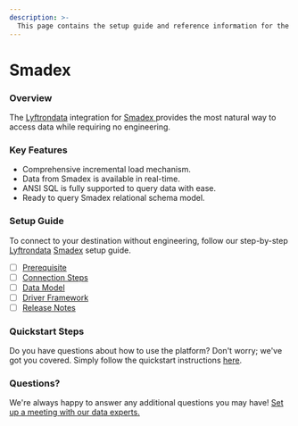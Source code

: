 ```yaml
---
description: >-
  This page contains the setup guide and reference information for the Smadex source connector.
---
```


# Smadex

### Overview

The [Lyftrondata](https://www.lyftrondata.com/) integration for [Smadex](https://www.lyftrondata.com/integration/smadex/)[ ](https://www.lyftrondata.com/integration/smadex/)provides the most natural way to access data while requiring no engineering.

### Key Features

* Comprehensive incremental load mechanism.
* Data from Smadex is available in real-time.&#x20;
* ANSI SQL is fully supported to query data with ease.
* Ready to query Smadex relational schema model.

### Setup Guide

To connect to your destination without engineering, follow our step-by-step [Lyftrondata](https://www.lyftrondata.com/)  [Smadex](https://www.lyftrondata.com/integration/smadex/) setup guide.

* [ ] [Prerequisite](../../marketing-analytics/smadex/prerequisite.md)
* [ ] [Connection Steps](../../marketing-analytics/smadex/connection-steps.md)
* [ ] [Data Model](../../marketing-analytics/smadex/data-model/)
* [ ] [Driver Framework](../../marketing-analytics/smadex/driver-framework/)
* [ ] [Release Notes](../../marketing-analytics/smadex/release-notes.md)

### Quickstart Steps

Do you have questions about how to use the platform? Don't worry; we've got you covered. Simply follow the quickstart instructions [here](../../../quickstart-steps.md).

### Questions? <a href="#questions" id="questions"></a>

We're always happy to answer any additional questions you may have! [Set up a meeting with our data experts.](https://www.lyftrondata.com/book-a-meeting/)


